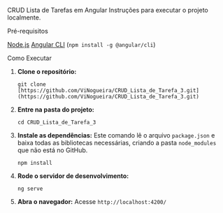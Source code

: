CRUD Lista de Tarefas em Angular
Instruções para executar o projeto localmente.

Pré-requisitos

  [Node.js](https://nodejs.org/en/)
  [Angular CLI](https://angular.io/cli) (`npm install -g @angular/cli`)

 Como Executar

1.  **Clone o repositório:**
    ```
    git clone [https://github.com/ViNogueira/CRUD_Lista_de_Tarefa_3.git](https://github.com/ViNogueira/CRUD_Lista_de_Tarefa_3.git)
    ```
2.  **Entre na pasta do projeto:**
    ```
    cd CRUD_Lista_de_Tarefa_3
    ```
3.  **Instale as dependências:**
    Este comando lê o arquivo `package.json` e baixa todas as bibliotecas necessárias, criando a pasta `node_modules` que não está no GitHub.
    ```
    npm install
    ```
4.  **Rode o servidor de desenvolvimento:**
    ```
    ng serve
    ```
5.  **Abra o navegador:**
    Acesse `http://localhost:4200/`
